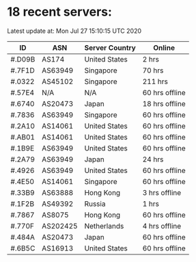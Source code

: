 # 18 recent servers:

Latest update at: Mon Jul 27 15:10:15 UTC 2020

| ID | ASN | Server Country | Online |
| -- | --- | -------------- | ------ |
| #.D09B | AS174 | United States | 2 hrs |
| #.7F1D | AS63949 | Singapore | 70 hrs |
| #.0322 | AS45102 | Singapore | 211 hrs |
| #.57E4 | N/A | N/A | 60 hrs offline |
| #.6740 | AS20473 | Japan | 18 hrs offline |
| #.7836 | AS63949 | Singapore | 60 hrs offline |
| #.2A10 | AS14061 | United States | 60 hrs offline |
| #.AB01 | AS14061 | United States | 60 hrs offline |
| #.1B9E | AS63949 | United States | 60 hrs offline |
| #.2A79 | AS63949 | Japan | 24 hrs |
| #.4926 | AS63949 | United States | 60 hrs offline |
| #.4E50 | AS14061 | Singapore | 60 hrs offline |
| #.33B9 | AS63888 | Hong Kong | 3 hrs offline |
| #.1F2B | AS49392 | Russia | 1 hrs |
| #.7867 | AS8075 | Hong Kong | 60 hrs offline |
| #.770F | AS202425 | Netherlands | 4 hrs offline |
| #.484A | AS20473 | Japan | 60 hrs offline |
| #.6B5C | AS16913 | United States | 60 hrs offline |

